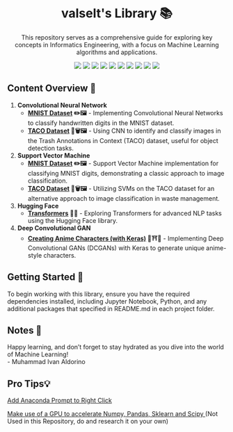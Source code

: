 <h1 align="center">valselt's Library 📚</h1>
<p align="center">This repository serves as a comprehensive guide for exploring key concepts in Informatics Engineering, with a focus on Machine Learning algorithms and applications.</p>

<div align="center">
  <img src="https://img.shields.io/badge/python-3670A0?style=for-the-badge&logo=python&logoColor=ffdd54">
  <img src="https://img.shields.io/badge/jupyter-%23FA0F00.svg?style=for-the-badge&logo=jupyter&logoColor=white">
  <img src="https://img.shields.io/badge/TensorFlow-%23FF6F00?style=for-the-badge&logo=tensorflow&logoColor=white">
  <img src="https://img.shields.io/badge/pytorch-%23EE4C2C?style=for-the-badge&logo=pytorch&logoColor=white">
  <img src="https://img.shields.io/badge/Hugging%20Face-%23FFD21E?style=for-the-badge&logo=huggingface&logoColor=black">
  <img src="https://img.shields.io/badge/scikit%20learn-%23F7931E?style=for-the-badge&logo=scikitlearn&logoColor=white">
  <img src="https://img.shields.io/badge/pandas-%23150458?style=for-the-badge&logo=pandas&logoColor=white">
  <img src="https://img.shields.io/badge/numpy-5aaacd?style=for-the-badge&logo=numpy&logoColor=5575cc">
  <img src="https://img.shields.io/badge/opencv-%235C3EE8?style=for-the-badge&logo=opencv&logoColor=white">
  <img src="https://img.shields.io/badge/matplotlib-1f5379?style=for-the-badge&logoColor=5575cc">
  
<a href =""></a>
</div>

<h2>Content Overview 📑</h2>
<ol>
  <li><strong>Convolutional Neural Network</strong>
  <ul>
    <li><strong><a href="https://github.com/valselt/valseltlibrary/tree/main/MACHINE%20LEARNING/CNN">MNIST Dataset</a> ✏️🖼️</strong> - Implementing Convolutional Neural Networks to classify handwritten digits in the MNIST dataset.</li>
    <li><strong><a href="https://github.com/valselt/valseltlibrary/tree/main/MACHINE%20LEARNING/CNN">TACO Dataset</a> 🥡🗑️🖼️</strong> - Using CNN to identify and classify images in the Trash Annotations in Context (TACO) dataset, useful for object detection tasks.</li>
  </ul>
  <li><strong>Support Vector Machine</strong>
  <ul>
    <li><strong><a href ="https://github.com/valselt/valseltlibrary/tree/main/MACHINE%20LEARNING/SVM">MNIST Dataset</a> ✏️🖼️</strong> - Support Vector Machine implementation for classifying MNIST digits, demonstrating a classic approach to image classification.</li>
    <li><strong><a href ="https://github.com/valselt/valseltlibrary/tree/main/MACHINE%20LEARNING/SVM">TACO Dataset</a> 🥡🗑️🖼️</strong> - Utilizing SVMs on the TACO dataset for an alternative approach to image classification in waste management.</li>
  </ul>
  <li><strong>Hugging Face</strong>
  <ul>
    <li><strong><a href ="https://github.com/valselt/valseltlibrary/tree/main/MACHINE%20LEARNING/HUGGING%20FACE/Transformers">Transformers</a> 🤖🤗</strong> - Exploring Transformers for advanced NLP tasks using the Hugging Face library.</li>
  </ul>
  <li><strong>Deep Convolutional GAN</strong>
  <ul>
    <li><strong><a href ="https://github.com/valselt/valseltlibrary/tree/main/MACHINE%20LEARNING/DCGAN/Creating%20Anime%20Characters%20using%20Deep%20Convolutional%20Generative%20Adversarial%20Networks%20(DCGANs)%20and%20Keras">Creating Anime Characters (with Keras)</a> 🌸⛩️🤗</strong> - Implementing Deep Convolutional GANs (DCGANs) with Keras to generate unique anime-style characters.</li>
  </ul>
</ol>

<h2>Getting Started 🚀</h2>
<p>To begin working with this library, ensure you have the required dependencies installed, including Jupyter Notebook, Python, and any additional packages that specified in README.md in each project folder.</p>

<h2>Notes 🌟</h2>
<p>Happy learning, and don’t forget to stay hydrated as you dive into the world of Machine Learning! <br>- Muhammad Ivan Aldorino</p>

<h2>Pro Tips💡</h2>
<p><a href ="https://gist.github.com/jiewpeng/8ba446acf329b1801bf91db767d179ea">Add Anaconda Prompt to Right Click</a></p>
<p><a href ="https://medium.com/red-buffer/supercharging-data-science-using-gpu-for-lightning-fast-numpy-pandas-sklearn-and-scipy-9330c4426eb7">Make use of a GPU to accelerate Numpy, Pandas, Sklearn and Scipy </a> (Not Used in this Repository, do and research it on your own)</p>
